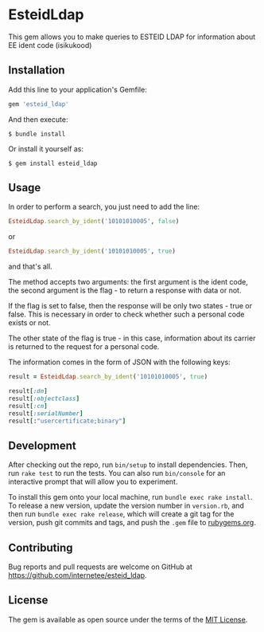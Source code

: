 # EsteidLdap

This gem allows you to make queries to ESTEID LDAP for information about EE ident code (isikukood)

## Installation

Add this line to your application's Gemfile:

```ruby
gem 'esteid_ldap'
```

And then execute:

    $ bundle install

Or install it yourself as:

    $ gem install esteid_ldap

## Usage

In order to perform a search, you just need to add the line:

```ruby
EsteidLdap.search_by_ident('10101010005', false)
```

or

```ruby
EsteidLdap.search_by_ident('10101010005', true)
```

and that's all.

The method accepts two arguments: the first argument is the ident code, the second argument is the flag - to return a response with data or not.

If the flag is set to false, then the response will be only two states - true or false. This is necessary in order to check whether such a personal code exists or not.

The other state of the flag is true - in this case, information about its carrier is returned to the request for a personal code.

The information comes in the form of JSON with the following keys:

```ruby
result = EsteidLdap.search_by_ident('10101010005', true)

result[:dn]
result[:objectclass]
result[:cn]
result[:serialNumber]
result[:"usercertificate;binary"]
```

## Development

After checking out the repo, run `bin/setup` to install dependencies. Then, run `rake test` to run the tests. You can also run `bin/console` for an interactive prompt that will allow you to experiment.

To install this gem onto your local machine, run `bundle exec rake install`. To release a new version, update the version number in `version.rb`, and then run `bundle exec rake release`, which will create a git tag for the version, push git commits and tags, and push the `.gem` file to [rubygems.org](https://rubygems.org).

## Contributing

Bug reports and pull requests are welcome on GitHub at https://github.com/internetee/esteid_ldap.


## License

The gem is available as open source under the terms of the [MIT License](https://opensource.org/licenses/MIT).
